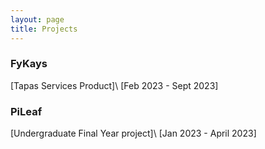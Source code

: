 ```yaml
---
layout: page
title: Projects
---
```


### FyKays 
[Tapas Services Product]\\
[Feb 2023 - Sept 2023]

### PiLeaf
[Undergraduate Final Year project]\\
[Jan 2023 - April 2023]